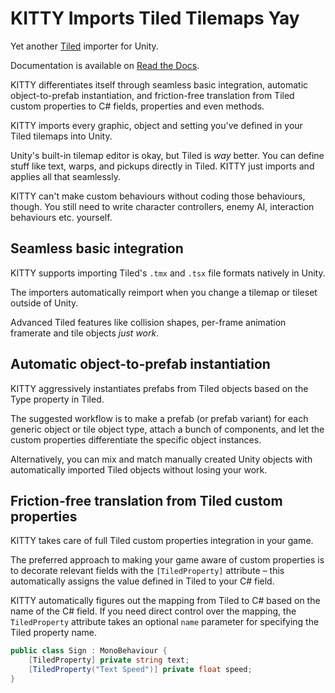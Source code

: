 # KITTY Imports Tiled Tilemaps Yay

Yet another [Tiled] importer for Unity.

Documentation is available on [Read the Docs](https://kitty-unity.readthedocs.io/).

KITTY differentiates itself through seamless basic integration, automatic object-to-prefab
instantiation, and friction-free translation from Tiled custom properties to C# fields, properties
and even methods.

KITTY imports every graphic, object and setting you've defined in your Tiled tilemaps into Unity.

Unity's built-in tilemap editor is okay, but Tiled is *way* better. You can define stuff like text,
warps, and pickups directly in Tiled. KITTY just imports and applies all that seamlessly.

KITTY can't make custom behaviours without coding those behaviours, though. You still need to write
character controllers, enemy AI, interaction behaviours etc. yourself.

## Seamless basic integration

KITTY supports importing Tiled's `.tmx` and `.tsx` file formats natively in Unity.

The importers automatically reimport when you change a tilemap or tileset outside of Unity.

Advanced Tiled features like collision shapes, per-frame animation framerate and tile objects
*just work*.

## Automatic object-to-prefab instantiation

KITTY aggressively instantiates prefabs from Tiled objects based on the Type property in Tiled.

The suggested workflow is to make a prefab (or prefab variant) for each generic object or tile
object type, attach a bunch of components, and let the custom properties differentiate the specific
object instances.

Alternatively, you can mix and match manually created Unity objects with automatically imported
Tiled objects without losing your work.

## Friction-free translation from Tiled custom properties

KITTY takes care of full Tiled custom properties integration in your game.

The preferred approach to making your game aware of custom properties is to decorate relevant
fields with the `[TiledProperty]` attribute – this automatically assigns the value defined in Tiled
to your C# field.

KITTY automatically figures out the mapping from Tiled to C# based on the name of the C# field. If
you need direct control over the mapping, the `TiledProperty` attribute takes an optional `name`
parameter for specifying the Tiled property name.

```csharp
public class Sign : MonoBehaviour {
	[TiledProperty] private string text;
	[TiledProperty("Text Speed")] private float speed;
}
```

[Tiled]: https://www.mapeditor.org/